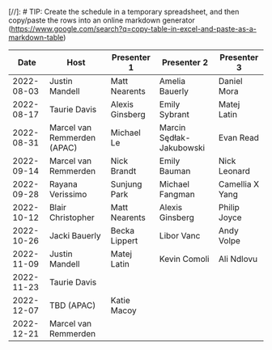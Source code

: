 [//]: # TIP: Create the schedule in a temporary spreadsheet, and then copy/paste the rows into an online markdown generator (https://www.google.com/search?q=copy-table-in-excel-and-paste-as-a-markdown-table)

| Date       | Host                        | Presenter 1     | Presenter 2     | Presenter 3      | 
| ---------- | --------------------------- | --------------- | --------------- | ---------------- | 
| 2022-08-03 | Justin Mandell              | Matt Nearents   | Amelia Bauerly  | Daniel Mora      | 
| 2022-08-17 | Taurie Davis                | Alexis Ginsberg | Emily Sybrant   | Matej Latin      | 
| 2022-08-31 | Marcel van Remmerden (APAC) | Michael Le      | Marcin Sędłak-Jakubowski | Evan Read        | 
| 2022-09-14 | Marcel van Remmerden        | Nick Brandt     | Emily Bauman    | Nick Leonard     | 
| 2022-09-28 | Rayana Verissimo            | Sunjung Park    | Michael Fangman | Camellia X Yang  | 
| 2022-10-12 | Blair  Christopher          | Matt Nearents   | Alexis Ginsberg | Philip Joyce     | 
| 2022-10-26 | Jacki  Bauerly              | Becka Lippert   | Libor Vanc      | Andy Volpe       | 
| 2022-11-09 | Justin Mandell              | Matej Latin     | Kevin Comoli    | Ali Ndlovu       | 
| 2022-11-23 | Taurie Davis                |                 |                 |                  | 
| 2022-12-07 | TBD (APAC)                  | Katie Macoy     |                 |                  | 
| 2022-12-21 | Marcel van Remmerden        |                 |                 |                  | 
